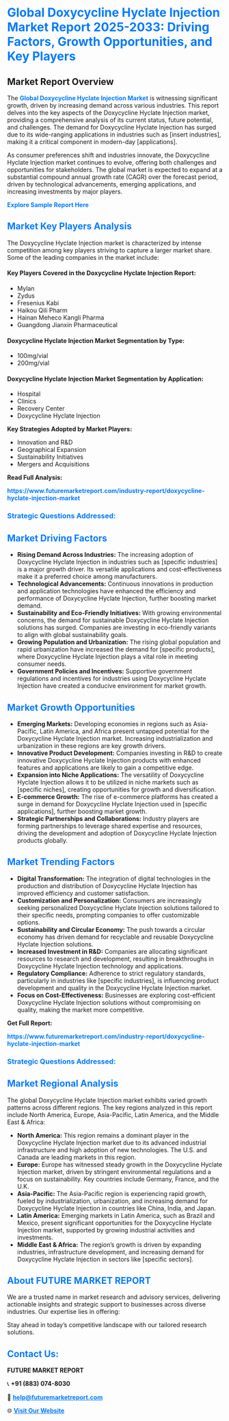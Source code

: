 <h1 style="color: #007BFF;">Global Doxycycline Hyclate Injection Market Report 2025-2033: Driving Factors, Growth Opportunities, and Key Players</h1>

<section id="overview">
<h2>Market Report Overview</h2>
<p>The <a href="https://www.futuremarketreport.com/industry-report/doxycycline-hyclate-injection-market" style="color: #007BFF; text-decoration: none;"><strong>Global Doxycycline Hyclate Injection Market</strong></a> is witnessing significant growth, driven by increasing demand across various industries. This report delves into the key aspects of the Doxycycline Hyclate Injection market, providing a comprehensive analysis of its current status, future potential, and challenges. The demand for Doxycycline Hyclate Injection has surged due to its wide-ranging applications in industries such as [insert industries], making it a critical component in modern-day [applications].</p>
<p>As consumer preferences shift and industries innovate, the Doxycycline Hyclate Injection market continues to evolve, offering both challenges and opportunities for stakeholders. The global market is expected to expand at a substantial compound annual growth rate (CAGR) over the forecast period, driven by technological advancements, emerging applications, and increasing investments by major players.</p>
</section>

<section id="overview">
<p><a href="https://www.futuremarketreport.com/request-sample/reportId=124024" style="color: #007BFF; text-decoration: none;"><strong>Explore Sample Report Here</strong></a></p>
</section>

<section id="key-players">
<h2 style="color: #007BFF;">Market Key Players Analysis</h2>
<p>The Doxycycline Hyclate Injection market is characterized by intense competition among key players striving to capture a larger market share. Some of the leading companies in the market include:</p>
<h4>Key Players Covered in the Doxycycline Hyclate Injection Report:</h4>
<ul><li>Mylan</li><li>Zydus</li><li>Fresenius Kabi</li><li>Haikou Qili Pharm</li><li>Hainan Meheco Kangli Pharma</li><li>Guangdong Jianxin Pharmaceutical</li></ul>
<h4>Doxycycline Hyclate Injection Market Segmentation by Type:</h4>
<ul><li>100mg/vial</li><li>200mg/vial</li></ul>

<h4>Doxycycline Hyclate Injection Market Segmentation by Application:</h4>
<ul><li>Hospital</li><li>Clinics</li><li>Recovery Center</li><li>Doxycycline Hyclate Injection</li></ul>
<p><strong>Key Strategies Adopted by Market Players:</strong></p>
<ul>
<li>Innovation and R&D</li>
<li>Geographical Expansion</li>
<li>Sustainability Initiatives</li>
<li>Mergers and Acquisitions</li>
</ul>
</section>

<section>
<p><strong>Read Full Analysis: </strong></p><a href="https://www.futuremarketreport.com/industry-report/doxycycline-hyclate-injection-market" style="color: #007BFF; text-decoration: none;"><strong>https://www.futuremarketreport.com/industry-report/doxycycline-hyclate-injection-market</strong></a>
<h3 style="color: #007BFF;">Strategic Questions Addressed:</h3>
</section>

<section id="driving-factors">
<h2 style="color: #007BFF;">Market Driving Factors</h2>
<ul>
<li><strong>Rising Demand Across Industries:</strong> The increasing adoption of Doxycycline Hyclate Injection in industries such as [specific industries] is a major growth driver. Its versatile applications and cost-effectiveness make it a preferred choice among manufacturers.</li>
<li><strong>Technological Advancements:</strong> Continuous innovations in production and application technologies have enhanced the efficiency and performance of Doxycycline Hyclate Injection, further boosting market demand.</li>
<li><strong>Sustainability and Eco-Friendly Initiatives:</strong> With growing environmental concerns, the demand for sustainable Doxycycline Hyclate Injection solutions has surged. Companies are investing in eco-friendly variants to align with global sustainability goals.</li>
<li><strong>Growing Population and Urbanization:</strong> The rising global population and rapid urbanization have increased the demand for [specific products], where Doxycycline Hyclate Injection plays a vital role in meeting consumer needs.</li>
<li><strong>Government Policies and Incentives:</strong> Supportive government regulations and incentives for industries using Doxycycline Hyclate Injection have created a conducive environment for market growth.</li>
</ul>
</section>

<section id="growth-opportunities">
<h2 style="color: #007BFF;">Market Growth Opportunities</h2>
<ul>
<li><strong>Emerging Markets:</strong> Developing economies in regions such as Asia-Pacific, Latin America, and Africa present untapped potential for the Doxycycline Hyclate Injection market. Increasing industrialization and urbanization in these regions are key growth drivers.</li>
<li><strong>Innovative Product Development:</strong> Companies investing in R&D to create innovative Doxycycline Hyclate Injection products with enhanced features and applications are likely to gain a competitive edge.</li>
<li><strong>Expansion into Niche Applications:</strong> The versatility of Doxycycline Hyclate Injection allows it to be utilized in niche markets such as [specific niches], creating opportunities for growth and diversification.</li>
<li><strong>E-commerce Growth:</strong> The rise of e-commerce platforms has created a surge in demand for Doxycycline Hyclate Injection used in [specific applications], further boosting market growth.</li>
<li><strong>Strategic Partnerships and Collaborations:</strong> Industry players are forming partnerships to leverage shared expertise and resources, driving the development and adoption of Doxycycline Hyclate Injection products globally.</li>
</ul>
</section>

<section id="trending-factors">
<h2 style="color: #007BFF;">Market Trending Factors</h2>
<ul>
<li><strong>Digital Transformation:</strong> The integration of digital technologies in the production and distribution of Doxycycline Hyclate Injection has improved efficiency and customer satisfaction.</li>
<li><strong>Customization and Personalization:</strong> Consumers are increasingly seeking personalized Doxycycline Hyclate Injection solutions tailored to their specific needs, prompting companies to offer customizable options.</li>
<li><strong>Sustainability and Circular Economy:</strong> The push towards a circular economy has driven demand for recyclable and reusable Doxycycline Hyclate Injection solutions.</li>
<li><strong>Increased Investment in R&D:</strong> Companies are allocating significant resources to research and development, resulting in breakthroughs in Doxycycline Hyclate Injection technology and applications.</li>
<li><strong>Regulatory Compliance:</strong> Adherence to strict regulatory standards, particularly in industries like [specific industries], is influencing product development and quality in the Doxycycline Hyclate Injection market.</li>
<li><strong>Focus on Cost-Effectiveness:</strong> Businesses are exploring cost-efficient Doxycycline Hyclate Injection solutions without compromising on quality, making the market more competitive.</li>
</ul>
</section>

<section>
<p><strong>Get Full Report: </strong></p><a href="https://www.futuremarketreport.com/industry-report/doxycycline-hyclate-injection-market" style="color: #007BFF; text-decoration: none;"><strong>https://www.futuremarketreport.com/industry-report/doxycycline-hyclate-injection-market</strong></a>
<h3 style="color: #007BFF;">Strategic Questions Addressed:</h3>
</section>


<section id="regional-analysis">
<h2 style="color: #007BFF;">Market Regional Analysis</h2>
<p>The global Doxycycline Hyclate Injection market exhibits varied growth patterns across different regions. The key regions analyzed in this report include North America, Europe, Asia-Pacific, Latin America, and the Middle East & Africa:</p>
<ul>
<li><strong>North America:</strong> This region remains a dominant player in the Doxycycline Hyclate Injection market due to its advanced industrial infrastructure and high adoption of new technologies. The U.S. and Canada are leading markets in this region.</li>
<li><strong>Europe:</strong> Europe has witnessed steady growth in the Doxycycline Hyclate Injection market, driven by stringent environmental regulations and a focus on sustainability. Key countries include Germany, France, and the U.K.</li>
<li><strong>Asia-Pacific:</strong> The Asia-Pacific region is experiencing rapid growth, fueled by industrialization, urbanization, and increasing demand for Doxycycline Hyclate Injection in countries like China, India, and Japan.</li>
<li><strong>Latin America:</strong> Emerging markets in Latin America, such as Brazil and Mexico, present significant opportunities for the Doxycycline Hyclate Injection market, supported by growing industrial activities and investments.</li>
<li><strong>Middle East & Africa:</strong> The region’s growth is driven by expanding industries, infrastructure development, and increasing demand for Doxycycline Hyclate Injection in sectors like [specific sectors].</li>
</ul>
</section>

<footer>
<h2 style="color: #007BFF;">About FUTURE MARKET REPORT</h2>
<p>We are a trusted name in market research and advisory services, delivering actionable insights and strategic support to businesses across diverse industries. Our expertise lies in offering:</p>

<p>Stay ahead in today’s competitive landscape with our tailored research solutions.</p>

<h2 style="color: #007BFF;">Contact Us:</h2>
<p><strong>FUTURE MARKET REPORT</strong></p>
<p>📞 <strong>+91 (883) 074-8030</strong></p>
<p>📧 <strong><a href="mailto:help@futuremarketreport.com" style="color: #007BFF;">help@futuremarketreport.com</a></strong></p>
<p>🌐 <strong><a href="https://www.futuremarketreport.com/" style="color: #007BFF;">Visit Our Website</a></strong></p>
</footer>